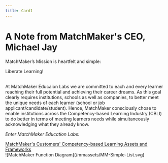 ```yaml
---
title: Card1
---
```

# A Note from MatchMaker's CEO, Michael Jay

MatchMaker’s Mission is heartfelt and simple:

<div class="text-center" style="text-decoration: BOLD;">Liberate Learning!</div>

<br/>At MatchMaker Educaion Labs we are committed to each and every learner reaching their full potential and achieving their career dreams. As this goal clearly requires institutions, schools as well as companies, to better meet the unique needs of each learner (school or job applicant/candidate/student). Hence, MatchMaker consciously chose to enable institutions across the Competency-based Learning Industry (CBLI) to do better in terms of meeting learners needs while simultaneously acknowledging what they already know.<br/>

 *Enter MatchMaker Education Labs:*

<div class="text-center" style="text-decoration: underline;">MatchMaker's Customers' Competency-based Learning Assets and Frameworks</div>
![MatchMaker Function Diagram](/mmassets/MM-Simple-List.svg)

